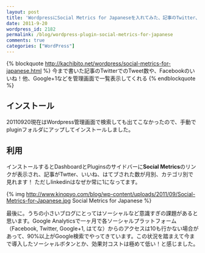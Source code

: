```yaml
---
layout: post
title: 'WordpressにSocial Metrics for Japaneseを入れてみた、記事のTwitter、Facebook Like 、はてぶされた数を管理画面に一覧表示'
date: 2011-9-20
wordpress_id: 2182
permalink: /blog/wordpress-plugin-social-metrics-for-japanese
comments: true
categories: ["WordPress"]
---
```

{% blockquote http://kachibito.net/wordpress/social-metrics-for-japanese.html %}
今まで書いた記事のTwitterでのTweet数や、Facebookのいいね！他、Google+1などを管理画面で一覧表示してくれる
{% endblockquote %}

## インストール
20110920現在はWordpress管理画面で検索しても出てこなかったので、手動でpluginフォルダにアップしてインストールしました。

## 利用
インストールするとDashboardとPluginsのサイドバーに<strong>Social Metrics</strong>のリンクが表示され、記事がTwtter、いいね、はてブされた数が月別、カテゴリ別で見れます！
ただしlinkedinはなぜか常に1になってます。

{% img http://www.kinopyo.com/blog/wp-content/uploads/2011/09/Social-Metrics-for-Japanese.jpg Social Metrics for Japanese %}

最後に。うちの小さいブログにとってはソーシャルなど意識すぎの課題があると思います。Google Analyticsで一ヶ月で各ソーシャルプラットフォーム（Facebook, Twitter, Google+1, はてな）からのアクセスは10も行かない場合があって、90%以上がGoogle検索でやってきています。この状況を踏まえて今まで導入したソーシャルボタンとか、効果対コストは極めて低い！と感じました。
